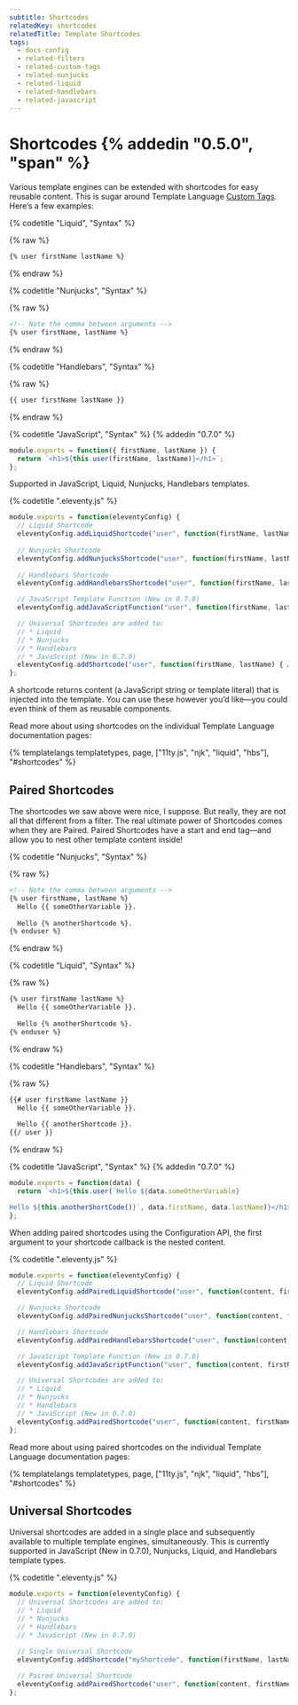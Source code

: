 ```yaml
---
subtitle: Shortcodes
relatedKey: shortcodes
relatedTitle: Template Shortcodes
tags:
  - docs-config
  - related-filters
  - related-custom-tags
  - related-nunjucks
  - related-liquid
  - related-handlebars
  - related-javascript
---
```

# Shortcodes {% addedin "0.5.0", "span" %}

Various template engines can be extended with shortcodes for easy reusable content. This is sugar around Template Language [Custom Tags](/docs/custom-tags/). Here’s a few examples:

{% codetitle "Liquid", "Syntax" %}

{% raw %}
```html
{% user firstName lastName %}
```
{% endraw %}

{% codetitle "Nunjucks", "Syntax" %}

{% raw %}
```html
<!-- Note the comma between arguments -->
{% user firstName, lastName %}
```
{% endraw %}

{% codetitle "Handlebars", "Syntax" %}

{% raw %}
```html
{{ user firstName lastName }}
```
{% endraw %}

{% codetitle "JavaScript", "Syntax" %}
{% addedin "0.7.0" %}

```js
module.exports = function({ firstName, lastName }) {
  return `<h1>${this.user(firstName, lastName)}</h1>`;
};
```



Supported in JavaScript, Liquid, Nunjucks, Handlebars templates.

{% codetitle ".eleventy.js" %}

```js
module.exports = function(eleventyConfig) {
  // Liquid Shortcode
  eleventyConfig.addLiquidShortcode("user", function(firstName, lastName) { … });
  
  // Nunjucks Shortcode
  eleventyConfig.addNunjucksShortcode("user", function(firstName, lastName) { … });
  
  // Handlebars Shortcode
  eleventyConfig.addHandlebarsShortcode("user", function(firstName, lastName) { … });

  // JavaScript Template Function (New in 0.7.0)
  eleventyConfig.addJavaScriptFunction("user", function(firstName, lastName) { … });

  // Universal Shortcodes are added to:
  // * Liquid
  // * Nunjucks
  // * Handlebars
  // * JavaScript (New in 0.7.0)
  eleventyConfig.addShortcode("user", function(firstName, lastName) { … });
};
```

A shortcode returns content (a JavaScript string or template literal) that is injected into the template. You can use these however you’d like—you could even think of them as reusable components.

Read more about using shortcodes on the individual Template Language documentation pages:

{% templatelangs templatetypes, page, ["11ty.js", "njk", "liquid", "hbs"], "#shortcodes" %}

## Paired Shortcodes

The shortcodes we saw above were nice, I suppose. But really, they are not all that different from a filter. The real ultimate power of Shortcodes comes when they are Paired. Paired Shortcodes have a start and end tag—and allow you to nest other template content inside!

{% codetitle "Nunjucks", "Syntax" %}

{% raw %}
```html
<!-- Note the comma between arguments -->
{% user firstName, lastName %}
  Hello {{ someOtherVariable }}.
  
  Hello {% anotherShortcode %}.
{% enduser %}
```
{% endraw %}

{% codetitle "Liquid", "Syntax" %}

{% raw %}
```html
{% user firstName lastName %}
  Hello {{ someOtherVariable }}.
  
  Hello {% anotherShortcode %}.
{% enduser %}
```
{% endraw %}

{% codetitle "Handlebars", "Syntax" %}

{% raw %}
```html
{{# user firstName lastName }}
  Hello {{ someOtherVariable }}.
  
  Hello {{ anotherShortcode }}.
{{/ user }}
```
{% endraw %}


{% codetitle "JavaScript", "Syntax" %}
{% addedin "0.7.0" %}

```js
module.exports = function(data) {
  return `<h1>${this.user(`Hello ${data.someOtherVariable}

Hello ${this.anotherShortCode()}`, data.firstName, data.lastName)}</h1>`;
};
```


When adding paired shortcodes using the Configuration API, the first argument to your shortcode callback is the nested content.

{% codetitle ".eleventy.js" %}

```js
module.exports = function(eleventyConfig) {
  // Liquid Shortcode
  eleventyConfig.addPairedLiquidShortcode("user", function(content, firstName, lastName) { … });

  // Nunjucks Shortcode
  eleventyConfig.addPairedNunjucksShortcode("user", function(content, firstName, lastName) { … });

  // Handlebars Shortcode
  eleventyConfig.addPairedHandlebarsShortcode("user", function(content, firstName, lastName) { … });

  // JavaScript Template Function (New in 0.7.0)
  eleventyConfig.addJavaScriptFunction("user", function(content, firstName, lastName) { … });

  // Universal Shortcodes are added to:
  // * Liquid
  // * Nunjucks
  // * Handlebars
  // * JavaScript (New in 0.7.0)
  eleventyConfig.addPairedShortcode("user", function(content, firstName, lastName) { … });
};
```

Read more about using paired shortcodes on the individual Template Language documentation pages:

{% templatelangs templatetypes, page, ["11ty.js", "njk", "liquid", "hbs"], "#shortcodes" %}

## Universal Shortcodes

Universal shortcodes are added in a single place and subsequently available to multiple template engines, simultaneously. This is currently supported in JavaScript (New in 0.7.0), Nunjucks, Liquid, and Handlebars template types.

{% codetitle ".eleventy.js" %}

```js
module.exports = function(eleventyConfig) {
  // Universal Shortcodes are added to:
  // * Liquid
  // * Nunjucks
  // * Handlebars
  // * JavaScript (New in 0.7.0)
  
  // Single Universal Shortcode
  eleventyConfig.addShortcode("myShortcode", function(firstName, lastName) { … });

  // Paired Universal Shortcode
  eleventyConfig.addPairedShortcode("user", function(content, firstName, lastName) { … });
};
```
